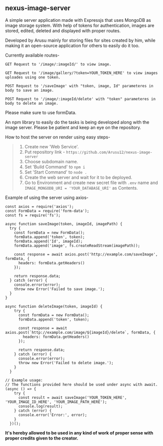 ## nexus-image-server
A simple server application made with Expressjs that uses MongoDB as image storage system. With help of tokens for authentication, images are stored, edited, deleted and displayed with proper routes.

Developed by Arusu mainly for storing files for sites created by him, while making it an open-source application for others to easily do it too.

Currently available routes-
```
GET Request to '/image/:imageId/' to view image.
```
```
GET Request to '/image/gallery/?token=YOUR_TOKEN_HERE' to view images uploades using one token.
```
```
POST Request to '/saveImage' with "token, image, Id" parameteres in body to save an image.
```
```
POST Request to '/image/:imageId/delete' with "token" parameteres in body to delete an image.
```
Please make sure to use formData.

An npm library to easily do the tasks is being developed along with the image server. Please be patient and keep an eye on the repository.

How to host the server on render using easy steps-
>1. Create new 'Web Service'.
>2. Put repository link - `https://github.com/Arusu12/nexus-image-server`
>3. Choose subdomain name.
>4. Set 'Build Command' to `npm i`
>5. Set 'Start Command' to `node .`
>6. Create the web server and wait for it to be deployed.
>7. Go to Environment and create new secret file with `.env` name and `IMAGE_MONGODB_URI = 'YOUR_DATABASE_URI'` as Contents.

Example of using the server using axios-
```
const axios = require('axios');
const FormData = require('form-data');
const fs = require('fs');

async function saveImage(token, imageId, imagePath) {
  try {
    const formData = new FormData();
    formData.append('token', token);
    formData.append('Id', imageId);
    formData.append('image', fs.createReadStream(imagePath));

    const response = await axios.post('http://example.com/saveImage', formData, {
      headers: formData.getHeaders()
    });

    return response.data;
  } catch (error) {
    console.error(error);
    throw new Error('Failed to save image.');
  }
}

async function deleteImage(token, imageId) {
    try {
      const formData = new FormData();
      formData.append('token', token);
  
      const response = await axios.post(`http://example.com/image/${imageId}/delete`, formData, {
        headers: formData.getHeaders()
      });
  
      return response.data;
    } catch (error) {
      console.error(error);
      throw new Error('Failed to delete image.');
    }
  }

// Example usage:
// The functions provided here should be used under async with await.
(async () => {
    try {
      const result = await saveImage('YOUR_TOKEN_HERE', 'YOUR_IMAGE_ID_HERE', 'YOUR_IMAGE_PATH_HERE');
      console.log(result);
    } catch (error) {
      console.error('Error:', error);
    }
  })();
```
**It's hereby allowed to be used in any kind of work of proper sense with proper credits given to the creator.**
